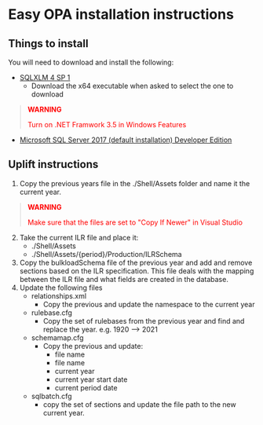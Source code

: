 # Easy OPA installation instructions

## Things to install
You will need to download and install the following:

- [SQLXLM 4 SP 1](https://www.microsoft.com/en-us/download/details.aspx?id=30403)
  - Download the x64 executable when asked to select the one to download

> <p style="color:red;font-weight:bold">WARNING</p>
> <p style="color:red">Turn on .NET Framwork 3.5 in Windows Features</p>

- [Microsoft SQL Server 2017 (default installation) Developer Edition](https://my.visualstudio.com/Downloads?q=SQL%20Server%202017)

## Uplift instructions

1. Copy the previous years file in the ./Shell/Assets folder and name it the
   current year.
> <p style="color:red;font-weight:bold">WARNING</p>
> <p style="color:red">Make sure that the files are set to "Copy If Newer" in Visual Studio</p>
2. Take the current ILR file and place it:
   - ./Shell/Assets
   - ./Shell/Assets/{period}/Production/ILRSchema
3. Copy the bulkloadSchema file of the previous year and add and remove sections
   based on the ILR specification. This file deals with the mapping between the
   ILR file and what fields are created in the database.
2. Update the following files
   - relationships.xml
      - Copy the previous <Schema></Schema> and update the namespace to the current year
   - rulebase.cfg
      - Copy the set of rulebases from the previous year and find and replace the
        year. e.g. 1920 --> 2021
   - schemamap.cfg
      - Copy the previous <SchemaMap></SchemaMap> and update:
         - <BulkLoad> file name
         - <Message> file name
         - <Namespace> current year
         - <PeriodStartDate> current year start date
         - <Year> current period date
    - sqlbatch.cfg
       - copy the set of <Batch> sections and update the file path to the new current year.
